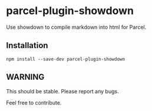 # parcel-plugin-showdown

Use showdown to compile markdown into html for Parcel.

## Installation

`npm install --save-dev parcel-plugin-showdown`

## WARNING

This should be stable. Please report any bugs.

Feel free to contribute.
